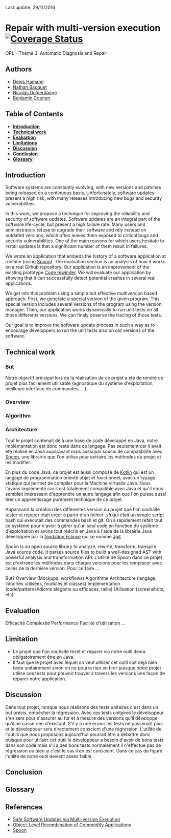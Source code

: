 Last update: 29/11/2016
# Repair with multi-version execution [![Coverage Status](https://coveralls.io/repos/github/Oupsla/OPL-RepairMultiVersion/badge.svg?branch=master)](https://coveralls.io/github/Oupsla/OPL-RepairMultiVersion?branch=master)
OPL - Theme 3: Automatic Diagnosis and Repair
## Authors
- [Denis Hamann](https://github.com/denishamann)
- [Nathan Bacquet](https://github.com/Apolloch)
- [Nicolas Delperdange](https://github.com/Oupsla)
- [Benjamin Coenen](https://github.com/bnjjj)

## Table of Contents
- **[Introduction](#introduction)**   
- **[Technical work](#technical-work)**   
- **[Evaluation](#evaluation)**
- **[Limitations](#limitation)**  
- **[Discussion](#discussion)**
- **[Conclusion](#conclusion)**
- **[Glossary](#glossary)**

## Introduction

Software systems are constantly evolving, with new versions and patches being released on a continuous basis. Unfortunately, software updates present a high risk, with many releases introducing new bugs and security vulnerabilities.

In this work, we propose a technique for improving the reliability and security of software updates. Software updates are an integral part of the software life-cycle, but present a high failure rate. Many users and administrators refuse to upgrade their software and rely instead on outdated versions, which often leaves them exposed to critical bugs and security vulnerabilities. One of the main reasons for which users hesitate to install updates is that a significant number of them result in failures. 

We wrote an application that embeds the history of a software application at runtime (using [Spoon](https://github.com/INRIA/spoon)). The evaluation section is an analysis of how it works on a real Github repository.
Our application is an improvement of the existing prototype [Code rewinder](https://github.com/dufaux/IDL-1). We will evaluate our application by showing that it can successfully detect potential crashes in several real applications.

We get into this problem using a simple but effective multiversion based approach. First, we generate a special version of the given program. This special version includes several versions of the program using the version manager. Then, our application works dynamically to run unit tests on all those differents versions. We can finaly observe the tracing of those tests.

Our goal is to improve the software update process in such a way as to encourage developpers to run the unit tests also on old versions of the software.

## Technical work
### But
Notre objectif principal lors de la réalisation de ce projet a été de rendre ce projet plus facilement utilisable (agnostique du système d'exploitation, meilleure interface de commandes, ...). 

### Overview

### Algorithm

### Architecture
Tout le projet contenait déjà une base de code développé en Java, notre implémentation est donc resté dans ce langage. Pas seulement car il avait été réalisé en Java auparavant mais aussi par soucis de compatibilité avec [Spoon](http://spoon.gforge.inria.fr/ "spoon"), une librairie que l'on utilise pour extraire les méthodes du projet et les modifier.

En plus du code Java, ce projet est aussi composé de [Kotlin](https://kotlinlang.org/) qui est un langage de programmation orienté objet et fonctionnel, avec un typage statique qui permet de compiler pour la Machine virtuelle Java. Nous l'avons implémenté car il est totalement compatible avec Java et qu'il nous semblait intéressant d'apprendre un autre langage afin que l'on puisse aussi tirer un apprentissage purement technique de ce projet.

Auparavant la création des différentes version du projet que l'on souhaite tester et réparer était créer à partir d'un fichier *.sh* qui était un simple script bash qui exécutait des commandes bash et git. On a rapidement refait tout ce système pour n'avoir à gérer qu'un seul code en fonction du système d'exploitation et avons tout réécris en Java à l'aide de la librairie Java développée par la [fondation Eclipse](https://eclipse.org "Eclipse") qui se nomme [Jgit](https://eclipse.org/jgit "Jgit").

Spoon is an open source library to analyze, rewrite, transform, transpile Java source code. It parses source files to build a well-designed AST with powerful analysis and transformation API. L'utilité de Spoon dans ce projet est d'extraire les méthodes dans chaque versions pour les remplacer avec celles de la dernière version. Pour ce faire ...

But?
Overview (Mockups, workflows)
Algorithme
Architecture (langage, librairies utilisées, modules et classes)
Implémentation (code/patterns/idioms élégants ou efficaces, taille)
Utilisation (screenshots, etc)
## Evaluation
Efficacité
Complexité
Performance
Facilité d'utilisation
...

## Limitation

 - Le projet que l'on souhaite testé et réparer via notre outil devra obligatoirement être en Java.
 - Il faut que le projet avec lequel on veut utiliser cet outil soit déjà bien testé unitairement sinon on ne pourra rien en tirer puisque notre projet utilise ces tests pour pouvoir trouver à travers les versions une façon de réparer notre application.

## Discussion
Dans tout projet, lorsque nous réalisons des tests unitaires c'est dans un but précis, empêcher la régression. Avec ces tests unitaires le développeur s'en sers pour s'assurer au fur et à mesure des versions qu'il développe qu'il ne casse rien d'existant. S'il y a une erreur les tests ne passeront plus et le développeur sera directement conscient d'une régression. L'utilité de l'outils que nous proposons aujourd'hui pourrait être à débattre donc puisque pour utiliser cet outil le développeur a besoin d'avoir de bons tests dans son code mais s'il a des bons tests normalement il n'effectue pas de régression ou bien si c'est le cas il en est conscient. Dans ce cas de figure l'utilité de notre outil devient assez faible.

## Conclusion
## Glossary
## References

 - [Safe Software Updates via Multi-version Execution](http://srg.doc.ic.ac.uk/files/papers/mx-icse-13.pdf)
 - [Object-Level Recombination of Commodity Applications](http://people.scs.carleton.ca/~soma/pubs/bfoster-gecco-2010.pdf)
 - [Spoon](http://spoon.gforge.inria.fr/)

